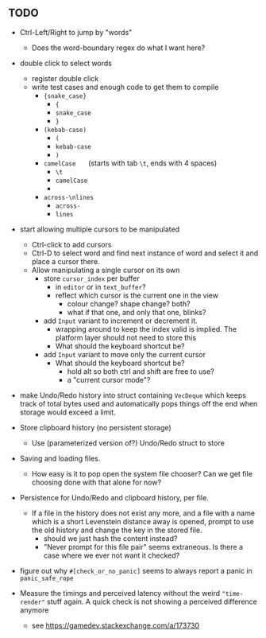 ## TODO

* Ctrl-Left/Right to jump by "words"
  * Does the word-boundary regex do what I want here?

* double click to select words
  * register double click
  * write test cases and enough code to get them to compile
    * `{snake_case}`
      * `{`
      * `snake_case`
      * `}`
    * `(kebab-case)`
      * `(`
      * `kebab-case`
      * `)`
    * ` camelCase    ` (starts with tab `\t`, ends with 4 spaces)
      * `\t`
      * `camelCase`
      * `    `
    * `across-\nlines`
      * `across-`
      * `lines`

* start allowing multiple cursors to be manipulated
  * Ctrl-click to add cursors
  * Ctrl-D to select word and find next instance of word and select it and place a cursor there.
  * Allow manipulating a single cursor on its own
    * store `cursor_index` per buffer
      * in `editor` or in `text_buffer`?
      * reflect which cursor is the current one in the view
        * colour change? shape change? both?
        * what if that one, and only that one, blinks?
    * add `Input` variant to increment or decrement it.
      * wrapping around to keep the index valid is implied. The platform layer should not need to store this
      * What should the keyboard shortcut be?
    * add `Input` variant to move only the current cursor
      * What should the keyboard shortcut be?
        * hold alt so both ctrl and shift are free to use?
        * a "current cursor mode"?

* make Undo/Redo history into struct containing `VecDeque` which keeps track of total bytes used and automatically pops things off the end when storage would exceed a limit.

* Store clipboard history (no persistent storage)
  * Use (parameterized version of?) Undo/Redo struct to store

* Saving and loading files.
  * How easy is it to pop open the system file chooser? Can we get file choosing done with that alone for now?

* Persistence for Undo/Redo and clipboard history, per file.
  * If a file in the history does not exist any more, and a file with a name which is a short Levenstein distance away is opened, prompt to use the old history and change the key in the stored file.
    * should we just hash the content instead?
    * "Never prompt for this file pair" seems extraneous. Is there a case where we ever not want it checked?

* figure out why `#[check_or_no_panic]` seems to always report a panic in `panic_safe_rope`

* Measure the timings and perceived latency without the weird `"time-render"` stuff again. A quick check is not showing a perceived difference anymore
  * see https://gamedev.stackexchange.com/a/173730
